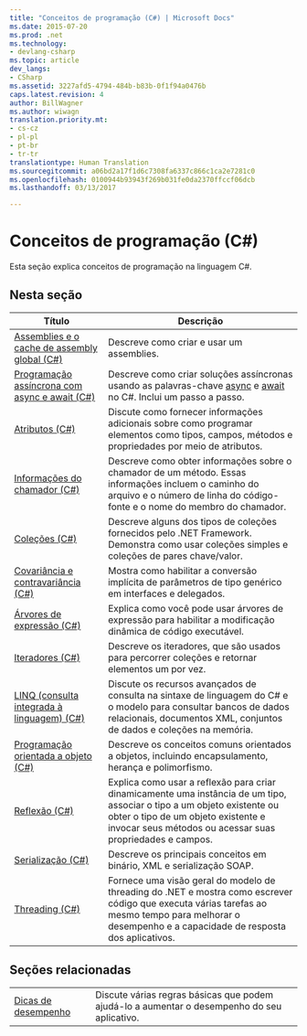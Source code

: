 ```yaml
---
title: "Conceitos de programação (C#) | Microsoft Docs"
ms.date: 2015-07-20
ms.prod: .net
ms.technology:
- devlang-csharp
ms.topic: article
dev_langs:
- CSharp
ms.assetid: 3227afd5-4794-484b-b83b-0f1f94a0476b
caps.latest.revision: 4
author: BillWagner
ms.author: wiwagn
translation.priority.mt:
- cs-cz
- pl-pl
- pt-br
- tr-tr
translationtype: Human Translation
ms.sourcegitcommit: a06bd2a17f1d6c7308fa6337c866c1ca2e7281c0
ms.openlocfilehash: 0100944b93943f269b031fe0da2370ffccf06dcb
ms.lasthandoff: 03/13/2017

---
```

# <a name="programming-concepts-c"></a>Conceitos de programação (C#)
Esta seção explica conceitos de programação na linguagem C#.  
  
## <a name="in-this-section"></a>Nesta seção  
  
|Título|Descrição|  
|-----------|-----------------|  
|[Assemblies e o cache de assembly global (C#)](../../../csharp/programming-guide/concepts/assemblies-gac/index.md)|Descreve como criar e usar um assemblies.|  
|[Programação assíncrona com async e await (C#)](../../../csharp/programming-guide/concepts/async/index.md)|Descreve como criar soluções assíncronas usando as palavras-chave [async](../../../csharp/language-reference/keywords/async.md) e [await](../../../csharp/language-reference/keywords/await.md) no C#. Inclui um passo a passo.|  
|[Atributos (C#)](../../../csharp/programming-guide/concepts/attributes/index.md)|Discute como fornecer informações adicionais sobre como programar elementos como tipos, campos, métodos e propriedades por meio de atributos.|  
|[Informações do chamador (C#)](../../../csharp/programming-guide/concepts/caller-information.md)|Descreve como obter informações sobre o chamador de um método. Essas informações incluem o caminho do arquivo e o número de linha do código-fonte e o nome do membro do chamador.|  
|[Coleções (C#)](../../../csharp/programming-guide/concepts/collections.md)|Descreve alguns dos tipos de coleções fornecidos pelo .NET Framework. Demonstra como usar coleções simples e coleções de pares chave/valor.|  
|[Covariância e contravariância (C#)](../../../csharp/programming-guide/concepts/covariance-contravariance/index.md)|Mostra como habilitar a conversão implícita de parâmetros de tipo genérico em interfaces e delegados.|  
|[Árvores de expressão (C#)](../../../csharp/programming-guide/concepts/expression-trees/index.md)|Explica como você pode usar árvores de expressão para habilitar a modificação dinâmica de código executável.|  
|[Iteradores (C#)](../../../csharp/programming-guide/concepts/iterators.md)|Descreve os iteradores, que são usados para percorrer coleções e retornar elementos um por vez.|  
|[LINQ (consulta integrada à linguagem) (C#)](../../../csharp/programming-guide/concepts/linq/index.md)|Discute os recursos avançados de consulta na sintaxe de linguagem do C# e o modelo para consultar bancos de dados relacionais, documentos XML, conjuntos de dados e coleções na memória.|  
|[Programação orientada a objeto (C#)](../../../csharp/programming-guide/concepts/object-oriented-programming.md)|Descreve os conceitos comuns orientados a objetos, incluindo encapsulamento, herança e polimorfismo.|  
|[Reflexão (C#)](../../../csharp/programming-guide/concepts/reflection.md)|Explica como usar a reflexão para criar dinamicamente uma instância de um tipo, associar o tipo a um objeto existente ou obter o tipo de um objeto existente e invocar seus métodos ou acessar suas propriedades e campos.|  
|[Serialização (C#)](../../../csharp/programming-guide/concepts/serialization/index.md)|Descreve os principais conceitos em binário, XML e serialização SOAP.|  
|[Threading (C#)](../../../csharp/programming-guide/concepts/threading/index.md)|Fornece uma visão geral do modelo de threading do .NET e mostra como escrever código que executa várias tarefas ao mesmo tempo para melhorar o desempenho e a capacidade de resposta dos aplicativos.|  
  
## <a name="related-sections"></a>Seções relacionadas  
  
|||  
|---|---|  
|[Dicas de desempenho](https://msdn.microsoft.com/library/ms173196(VS.110).aspx) | Discute várias regras básicas que podem ajudá-lo a aumentar o desempenho do seu aplicativo.|
